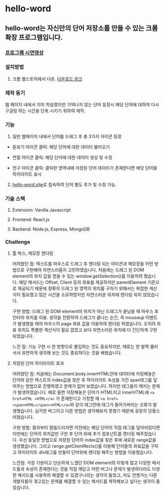 # hello-word

## hello-word는 자신만의 단어 저장소를 만들 수 있는 크롬 확장 프로그램입니다.

### [프로그램 시연영상](https://www.youtube.com/watch?v=jnf0p65iNn4)

### 설치방법

1. 크롬 웹스토어에서 다운.
   [다운로드 링크](https://chrome.google.com/webstore/detail/hello-word/pegeamjammjhpgdddkbbpfodepbflnfn/related?hl=ko&authuser=0)

### 제작 동기

웹 페이지 내에서 이미 학습했지만 기억나지 않는 단어 등장시 해당 단어에 대하여 다시 구글링 하는 시간을 단축 시키기 위하여 제작.

### 기능

1. 일반 웹페이지 내에서 단어를 드래그 후 총 3가지 아이콘 등장

- 돋보기 아이콘 클릭: 해당 단어에 대한 데이터 불러오기

- 연필 아이콘 클릭: 해당 단어에 대한 데이터 생성 및 수정

- 전구 아이콘 클릭: 클릭한 영역내에 저장된 단어 데이터가 존재한다면 해당 단어들 하이라이트 표시

2. [hello-word.site](https://www.hello-word.site/)로 접속하여 단어 별도 추가 및 수정 가능.

### 기술 스택

1. Extension: Vanilla Javascript

2. Frontend: React.js

3. Backend: Node.js, Express, MongoDB

### Challenge

1. 툴 박스, 메모장 렌더링

   어려웠던 점: 텍스트를 마우스로 드래그 후 렌더링 되는 아이콘과 메모장을 어떤 방법으로 구현해야 자연스러울지 고민하였습니다. 처음에는 드래그 된 DOM element의 위치 값을 얻을 수 있는 window.getSelection()를 이용하려 했습니다. 해당 메서드는 Offset, Client 등의 좌표를 제공하지만 parentElement 기준으로 제공되기 때문에 정확히 드래그 된 영역의 위치를 구하기 위해서는 복잡한 계산식이 필요했고 많은 시간을 소모하였지만 자연스러운 위치에 렌더링 되지 않았습니다.

   구현 방법: 드래그 된 DOM element의 위치가 아닌 드래그가 끝났을 때 마우스 포인터의 위치를 이용.
   생각을 전환하여 드래그가 끝나는 순간, 즉 mouseup 이벤트가 발생했을 때의 마우스의 page 좌표 값을 이용하여 렌더링 하였습니다. 오히려 좌표 위치도 특별한 계산식이 필요 없었고 보다 자연스러운 위치에 더 간단하게 구현되었습니다.

   느낀 점: 기능 구현 시 한 방향으로 몰입하는 것도 중요하지만, 때로는 한 발짝 물러서서 유연하게 생각해 보는 것도 중요하다는 것을 배웠습니다.

2. 저장된 단어 하이라이트 효과

   어려웠던 점: 처음에는 Document.body.innerHTML안에 데이터에 저장해놓은 단어와 같은 텍스트의 index값을 찾은 후 하이라이트 속성을 가진 span태그를 덮어주는 방법으로 진행하였고 문제가 없어 보였습니다. 하지만 태그들이 깨지는 문제가 발생하였습니다. 예로 들면 저장해놓은 단어가 HTML이고 innerHTML에
   `<a href=HTML >HTML</a>` 가 존재한다고 가정할 때 `<a href=<span>HTML</span>>HTML</a>`와 같이 태그안에 태그가 들어가버리는 오류가 발생했습니다. 심각한 버그이고 다른 방법은 생각해보지 못했기 때문에 굉장히 당황스러웠습니다.

   구현 방법: 결과부터 말씀드리자면 이전에는 해당 단어의 직접 태그를 덮어씌었다면 이번에는 단어의 위치값만 구한 후 단어 위에 추가 컴포넌트를 렌더링 해주었습니다. 우선 동일한 방법으로 저장된 단어의 index값을 찾은 후에 새로운 range값을 생성했습니다. 그리고 range.getClientRects()를 이용해 단어들의 좌표값을 구하고 하이라이트 div태그를 만들어 단어위에 렌더링 해주는 방법을 이용했습니다.

   느낀점: 가장 기본이고 단순하게 느꼈던 DOM element의 이렇게 많고 다양한 메서드들과 속성이 존재한다는 것을 직접 깨닫고 어떤 버그나 문제가 발생하더라도 다양한 메서드를 사용하여 해결할 수 있겠구나라는 생각이 들었고, 저도 언젠가는 다른 개발자들이 겪고있는 문제를 해결할 수 있는 메서드를 제작해보고 싶다는 생각이 들었습니다.
